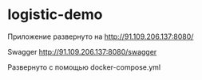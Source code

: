 # logistic-demo
Приложение развернуто на http://91.109.206.137:8080/  

Swagger http://91.109.206.137:8080/swagger  

Развернуто с помощью docker-compose.yml
